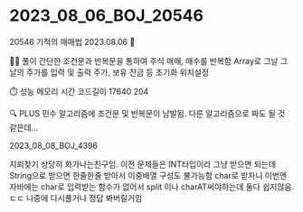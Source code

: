 # 2023_08_06_BOJ_20546
20546 기적의 매매법
2023.08.06 📆

👩‍🏫 풀이
간단한 조건문과 반복문을 통하여 주식 매매, 매수를 반복함 
Array로 그날 그날의 주가를 입력 및 출력
주가, 보유 잔금 등 초기화 위치설정

⏱️ 성능
메모리	시간	코드길이
  17640      	204
  
🔍 PLUS
민수 알고리즘에 조건문 및 반복문이 남발됨. 다른 알고리즘으로 짜도 될 것 같은데... 



2023_08_08_BOJ_4396

지뢰찾기
상당히 화가나는친구임.
이전 문제들은 INT타입이라 그냥 받으면 되는데
String으로 받으면 한줄한줄 받아서 이중배열 구성도 불가능함
char로 받자니 이번엔 자바에는 char로 입력받는 함수가 없어서 split 이나 charAT써야하는데 둘다 쉽지않음.
ㄷㄷ 나중에 다시풀거나 정답 봐버릴거임
